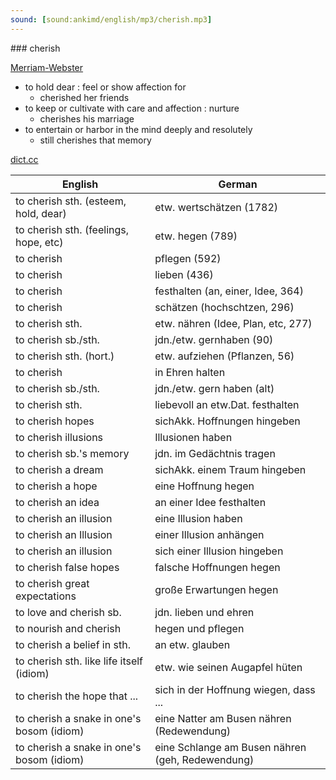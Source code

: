 ```yaml
---
sound: [sound:ankimd/english/mp3/cherish.mp3]
---
```


\### cherish

[Merriam-Webster](https://www.merriam-webster.com/dictionary/cherish)

- to hold dear : feel or show affection for
    - cherished her friends
- to keep or cultivate with care and affection : nurture
    - cherishes his marriage
- to entertain or harbor in the mind deeply and resolutely
    - still cherishes that memory

[dict.cc](https://www.dict.cc/cherish)

| English        | German       |
| -------------- | ------------ |
| to cherish sth. (esteem, hold, dear) | etw. wertschätzen (1782) |
| to cherish sth. (feelings, hope, etc) | etw. hegen (789) |
| to cherish | pflegen (592) |
| to cherish | lieben (436) |
| to cherish | festhalten (an, einer, Idee, 364) |
| to cherish | schätzen (hochschtzen, 296) |
| to cherish sth. | etw. nähren (Idee, Plan, etc, 277) |
| to cherish sb./sth. | jdn./etw. gernhaben (90) |
| to cherish sth. (hort.) | etw. aufziehen (Pflanzen, 56) |
| to cherish | in Ehren halten |
| to cherish sb./sth. | jdn./etw. gern haben (alt) |
| to cherish sth. | liebevoll an etw.Dat. festhalten |
| to cherish hopes | sichAkk. Hoffnungen hingeben |
| to cherish illusions | Illusionen haben |
| to cherish sb.'s memory | jdn. im Gedächtnis tragen |
| to cherish a dream | sichAkk. einem Traum hingeben |
| to cherish a hope | eine Hoffnung hegen |
| to cherish an idea | an einer Idee festhalten |
| to cherish an illusion | eine Illusion haben |
| to cherish an Illusion | einer Illusion anhängen |
| to cherish an illusion | sich einer Illusion hingeben |
| to cherish false hopes | falsche Hoffnungen hegen |
| to cherish great expectations | große Erwartungen hegen |
| to love and cherish sb. | jdn. lieben und ehren |
| to nourish and cherish | hegen und pflegen |
| to cherish a belief in sth. | an etw. glauben |
| to cherish sth. like life itself (idiom) | etw. wie seinen Augapfel hüten |
| to cherish the hope that ... | sich in der Hoffnung wiegen, dass ... |
| to cherish a snake in one's bosom (idiom) | eine Natter am Busen nähren (Redewendung) |
| to cherish a snake in one's bosom (idiom) | eine Schlange am Busen nähren (geh, Redewendung) |
